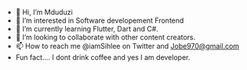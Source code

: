 - 👋 Hi, I’m Mduduzi
- 👀 I’m interested in Software developement Frontend
- 🌱 I’m currently learning Flutter, Dart and C#. 
- 💞️ I’m looking to collaborate with other content creators.
- 📫 How to reach me @iamSihlee on Twitter and Jobe970@gmail.com 
-    Fun fact.... I dont drink coffee and yes I am developer.
<!---
IamMduduzi/IamMduduzi is a ✨ special ✨ repository because its `README.md` (this file) appears on your GitHub profile.
You can click the Preview link to take a look at your changes.
--->

